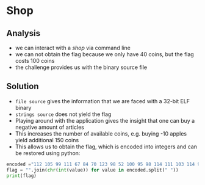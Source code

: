 # Shop

## Analysis

- we can interact with a *shop* via command line
- we can not obtain the flag because we only have 40 coins, but the flag costs 100 coins
- the challenge provides us with the binary source file

## Solution

- `file source` gives the information that we are faced with a 32-bit ELF binary
- `strings source` does not yield the flag
- Playing around with the application gives the insight that one can buy a negative amount of articles
- This increases the number of available coins, e.g. buying -10 apples yield additional 150 coins
- This allows us to obtain the flag, which is encoded into integers and can be restored using python:
```python
encoded ="112 105 99 111 67 84 70 123 98 52 100 95 98 114 111 103 114 97 109 109 101 114 95 98 97 54 98 56 99 100 102 125"
flag = "".join(chr(int(value)) for value in encoded.split(" "))
print(flag)
```